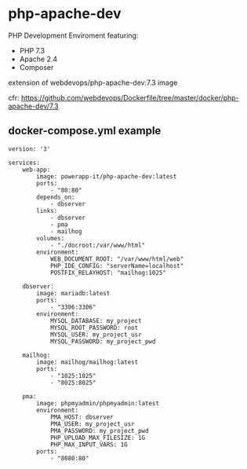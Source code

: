 # php-apache-dev
PHP Development Enviroment featuring:

 - PHP 7.3  
 - Apache 2.4
 - Composer

extension of webdevops/php-apache-dev:7.3 image

cfr: https://github.com/webdevops/Dockerfile/tree/master/docker/php-apache-dev/7.3

## docker-compose.yml example

    version: '3'

    services:
        web-app:
            image: powerapp-it/php-apache-dev:latest
            ports:
                - "80:80"
            depends_on:
                - dbserver
            links:
                - dbserver
                - pma
                - mailhog
            volumes:
                - "./docroot:/var/www/html"
            environment:
                WEB_DOCUMENT_ROOT: "/var/www/html/web"
                PHP_IDE_CONFIG: "serverName=localhost"
                POSTFIX_RELAYHOST: "mailhog:1025"

        dbserver:
            image: mariadb:latest
            ports:
                - "3306:3306"
            environment:
                MYSQL_DATABASE: my_project
                MYSQL_ROOT_PASSWORD: root
                MYSQL_USER: my_project_usr
                MYSQL_PASSWORD: my_project_pwd

        mailhog:
            image: mailhog/mailhog:latest
            ports:
                - "1025:1025"
                - "8025:8025"

        pma:
            image: phpmyadmin/phpmyadmin:latest
            environment:
                PMA_HOST: dbserver
                PMA_USER: my_project_usr
                PMA_PASSWORD: my_project_pwd
                PHP_UPLOAD_MAX_FILESIZE: 1G
                PHP_MAX_INPUT_VARS: 1G
            ports:
                - "8080:80"